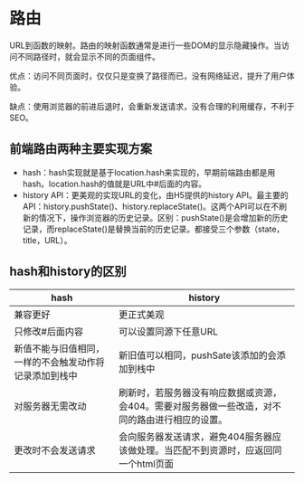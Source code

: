 # 路由
URL到函数的映射。路由的映射函数通常是进行一些DOM的显示隐藏操作。当访问不同路径时，就会显示不同的页面组件。

优点：访问不同页面时，仅仅只是变换了路径而已，没有网络延迟，提升了用户体验。

缺点：使用浏览器的前进后退时，会重新发送请求，没有合理的利用缓存，不利于SEO。

## 前端路由两种主要实现方案
- hash：hash实现就是基于location.hash来实现的，早期前端路由都是用hash。location.hash的值就是URL中#后面的内容。
- history API：更美观的实现URL的变化，由H5提供的history API。最主要的API：history.pushState()、history.replaceState()。这两个API可以在不刷新的情况下，操作浏览器的历史记录。区别：pushState()是会增加新的历史记录，而replaceState()是替换当前的历史记录。都接受三个参数（state，title，URL）。

## hash和history的区别

| hash                                                   | history                                                      |
| ------------------------------------------------------ | ------------------------------------------------------------ |
| 兼容更好                                               | 更正式美观                                                   |
| 只修改#后面内容                                        | 可以设置同源下任意URL                                        |
| 新值不能与旧值相同，一样的不会触发动作将记录添加到栈中 | 新旧值可以相同，pushSate该添加的会添加到栈中                 |
| 对服务器无需改动                                       | 刷新时，若服务器没有响应数据或资源，会404。需要对服务器做一些改造，对不同的路由进行相应的设置。 |
| 更改时不会发送请求                                     | 会向服务器发送请求，避免404服务器应该做处理。当匹配不到资源时，应返回同一个html页面 |

